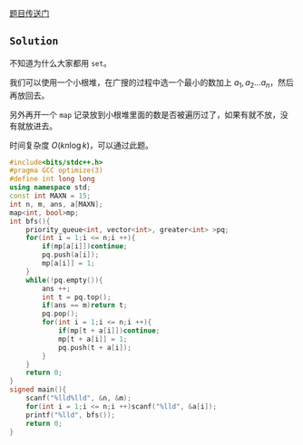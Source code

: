 [题目传送门](https://www.luogu.com.cn/problem/AT_abc297_e)

## $\mathtt{Solution}$

不知道为什么大家都用 `set`。

我们可以使用一个小根堆，在广搜的过程中选一个最小的数加上 $a_1,a_2\dots a_n$，然后再放回去。

另外再开一个 `map` 记录放到小根堆里面的数是否被遍历过了，如果有就不放，没有就放进去。

时间复杂度 $O(kn\log k)$，可以通过此题。

```cpp
#include<bits/stdc++.h>
#pragma GCC optimize(3)
#define int long long
using namespace std;
const int MAXN = 15;
int n, m, ans, a[MAXN];
map<int, bool>mp;
int bfs(){
	priority_queue<int, vector<int>, greater<int> >pq;
	for(int i = 1;i <= n;i ++){
		if(mp[a[i]])continue;
		pq.push(a[i]);
		mp[a[i]] = 1;
	}
	while(!pq.empty()){
		ans ++;
		int t = pq.top();
		if(ans == m)return t;
		pq.pop();
		for(int i = 1;i <= n;i ++){
			if(mp[t + a[i]])continue;
			mp[t + a[i]] = 1;
			pq.push(t + a[i]);
		}
	}
	return 0;
}
signed main(){
	scanf("%lld%lld", &n, &m);
	for(int i = 1;i <= n;i ++)scanf("%lld", &a[i]);
	printf("%lld", bfs());
	return 0;
}
```
